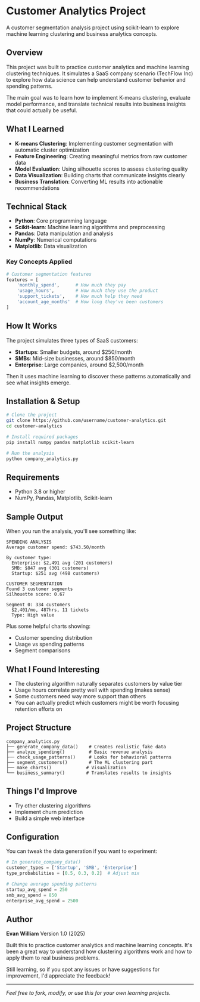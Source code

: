 # Customer Analytics Project

A customer segmentation analysis project using scikit-learn to explore machine learning clustering and business analytics concepts.

## Overview

This project was built to practice customer analytics and machine learning clustering techniques. It simulates a SaaS company scenario (TechFlow Inc) to explore how data science can help understand customer behavior and spending patterns.

The main goal was to learn how to implement K-means clustering, evaluate model performance, and translate technical results into business insights that could actually be useful.

## What I Learned

- **K-means Clustering**: Implementing customer segmentation with automatic cluster optimization
- **Feature Engineering**: Creating meaningful metrics from raw customer data
- **Model Evaluation**: Using silhouette scores to assess clustering quality
- **Data Visualization**: Building charts that communicate insights clearly
- **Business Translation**: Converting ML results into actionable recommendations

## Technical Stack

- **Python**: Core programming language
- **Scikit-learn**: Machine learning algorithms and preprocessing
- **Pandas**: Data manipulation and analysis
- **NumPy**: Numerical computations
- **Matplotlib**: Data visualization

### Key Concepts Applied
```python
# Customer segmentation features
features = [
    'monthly_spend',      # How much they pay
    'usage_hours',        # How much they use the product
    'support_tickets',    # How much help they need
    'account_age_months'  # How long they've been customers
]
```

## How It Works

The project simulates three types of SaaS customers:
- **Startups**: Smaller budgets, around $250/month
- **SMBs**: Mid-size businesses, around $850/month  
- **Enterprise**: Large companies, around $2,500/month

Then it uses machine learning to discover these patterns automatically and see what insights emerge.

## Installation & Setup

```bash
# Clone the project
git clone https://github.com/username/customer-analytics.git
cd customer-analytics

# Install required packages
pip install numpy pandas matplotlib scikit-learn

# Run the analysis
python company_analytics.py
```

## Requirements

- Python 3.8 or higher
- NumPy, Pandas, Matplotlib, Scikit-learn

## Sample Output

When you run the analysis, you'll see something like:

```
SPENDING ANALYSIS
Average customer spend: $743.50/month

By customer type:
  Enterprise: $2,491 avg (201 customers)
  SMB: $847 avg (301 customers)  
  Startup: $251 avg (498 customers)

CUSTOMER SEGMENTATION
Found 3 customer segments
Silhouette score: 0.67

Segment 0: 334 customers
  $2,401/mo, 487hrs, 11 tickets
  Type: High value
```

Plus some helpful charts showing:
- Customer spending distribution
- Usage vs spending patterns
- Segment comparisons

## What I Found Interesting

- The clustering algorithm naturally separates customers by value tier
- Usage hours correlate pretty well with spending (makes sense)
- Some customers need way more support than others
- You can actually predict which customers might be worth focusing retention efforts on

## Project Structure

```
company_analytics.py
├── generate_company_data()    # Creates realistic fake data
├── analyze_spending()         # Basic revenue analysis
├── check_usage_patterns()     # Looks for behavioral patterns
├── segment_customers()        # The ML clustering part
├── make_charts()             # Visualization
└── business_summary()        # Translates results to insights
```

## Things I'd Improve

- Try other clustering algorithms 
- Implement churn prediction
- Build a simple web interface

## Configuration

You can tweak the data generation if you want to experiment:

```python
# In generate_company_data()
customer_types = ['Startup', 'SMB', 'Enterprise']
type_probabilities = [0.5, 0.3, 0.2]  # Adjust mix

# Change average spending patterns
startup_avg_spend = 250
smb_avg_spend = 850
enterprise_avg_spend = 2500
```

## Author

**Evan William** 
Version 1.0 (2025)

Built this to practice customer analytics and machine learning concepts. It's been a great way to understand how clustering algorithms work and how to apply them to real business problems.

Still learning, so if you spot any issues or have suggestions for improvement, I'd appreciate the feedback!

---

*Feel free to fork, modify, or use this for your own learning projects.*
